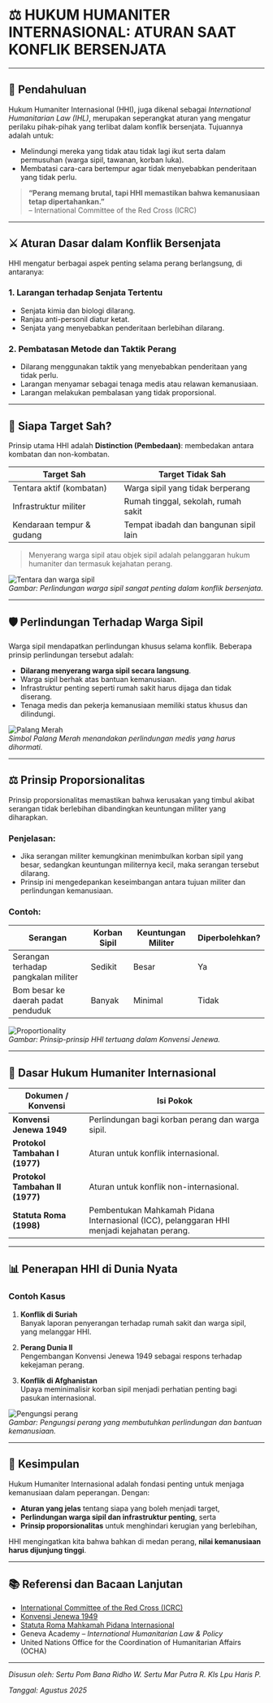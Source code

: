 # ⚖️ HUKUM HUMANITER INTERNASIONAL: ATURAN SAAT KONFLIK BERSENJATA

---

## 🧭 Pendahuluan

Hukum Humaniter Internasional (HHI), juga dikenal sebagai *International Humanitarian Law (IHL)*, merupakan seperangkat aturan yang mengatur perilaku pihak-pihak yang terlibat dalam konflik bersenjata. Tujuannya adalah untuk:

- Melindungi mereka yang tidak atau tidak lagi ikut serta dalam permusuhan (warga sipil, tawanan, korban luka).
- Membatasi cara-cara bertempur agar tidak menyebabkan penderitaan yang tidak perlu.

> **“Perang memang brutal, tapi HHI memastikan bahwa kemanusiaan tetap dipertahankan.”**  
> – International Committee of the Red Cross (ICRC)

---

## ⚔️ Aturan Dasar dalam Konflik Bersenjata

HHI mengatur berbagai aspek penting selama perang berlangsung, di antaranya:

### 1. **Larangan terhadap Senjata Tertentu**

- Senjata kimia dan biologi dilarang.
- Ranjau anti-personil diatur ketat.
- Senjata yang menyebabkan penderitaan berlebihan dilarang.

### 2. **Pembatasan Metode dan Taktik Perang**

- Dilarang menggunakan taktik yang menyebabkan penderitaan yang tidak perlu.
- Larangan menyamar sebagai tenaga medis atau relawan kemanusiaan.
- Larangan melakukan pembalasan yang tidak proporsional.

---

## 🎯 Siapa Target Sah?

Prinsip utama HHI adalah **Distinction (Pembedaan)**: membedakan antara kombatan dan non-kombatan.

| Target Sah                 | Target Tidak Sah                         |
|---------------------------|-----------------------------------------|
| Tentara aktif (kombatan)  | Warga sipil yang tidak berperang        |
| Infrastruktur militer     | Rumah tinggal, sekolah, rumah sakit     |
| Kendaraan tempur & gudang | Tempat ibadah dan bangunan sipil lain   |

> Menyerang warga sipil atau objek sipil adalah pelanggaran hukum humaniter dan termasuk kejahatan perang.

![Tentara dan warga sipil](https://upload.wikimedia.org/wikipedia/commons/thumb/2/2f/War_Displaced_Civilians.jpg/640px-War_Displaced_Civilians.jpg)  
*Gambar: Perlindungan warga sipil sangat penting dalam konflik bersenjata.*

---

## 🛡️ Perlindungan Terhadap Warga Sipil

Warga sipil mendapatkan perlindungan khusus selama konflik. Beberapa prinsip perlindungan tersebut adalah:

- **Dilarang menyerang warga sipil secara langsung**.
- Warga sipil berhak atas bantuan kemanusiaan.
- Infrastruktur penting seperti rumah sakit harus dijaga dan tidak diserang.
- Tenaga medis dan pekerja kemanusiaan memiliki status khusus dan dilindungi.

![Palang Merah](https://upload.wikimedia.org/wikipedia/commons/thumb/a/a1/Red_Cross_on_white_background.svg/600px-Red_Cross_on_white_background.svg.png)  
*Simbol Palang Merah menandakan perlindungan medis yang harus dihormati.*

---

## ⚖️ Prinsip Proporsionalitas

Prinsip proporsionalitas memastikan bahwa kerusakan yang timbul akibat serangan tidak berlebihan dibandingkan keuntungan militer yang diharapkan.

### Penjelasan:

- Jika serangan militer kemungkinan menimbulkan korban sipil yang besar, sedangkan keuntungan militernya kecil, maka serangan tersebut dilarang.
- Prinsip ini mengedepankan keseimbangan antara tujuan militer dan perlindungan kemanusiaan.

### Contoh:

| Serangan                          | Korban Sipil | Keuntungan Militer | Diperbolehkan? |
|----------------------------------|--------------|--------------------|----------------|
| Serangan terhadap pangkalan militer | Sedikit      | Besar              | Ya             |
| Bom besar ke daerah padat penduduk | Banyak       | Minimal            | Tidak          |

![Proportionality](https://upload.wikimedia.org/wikipedia/commons/thumb/c/c5/Geneva_Conventions_document.jpg/640px-Geneva_Conventions_document.jpg)  
*Gambar: Prinsip-prinsip HHI tertuang dalam Konvensi Jenewa.*

---

## 📜 Dasar Hukum Humaniter Internasional

| Dokumen / Konvensi                | Isi Pokok                                                |
|----------------------------------|---------------------------------------------------------|
| **Konvensi Jenewa 1949**          | Perlindungan bagi korban perang dan warga sipil.        |
| **Protokol Tambahan I (1977)**    | Aturan untuk konflik internasional.                      |
| **Protokol Tambahan II (1977)**   | Aturan untuk konflik non-internasional.                  |
| **Statuta Roma (1998)**            | Pembentukan Mahkamah Pidana Internasional (ICC), pelanggaran HHI menjadi kejahatan perang. |

---

## 📊 Penerapan HHI di Dunia Nyata

### Contoh Kasus

1. **Konflik di Suriah**  
   Banyak laporan penyerangan terhadap rumah sakit dan warga sipil, yang melanggar HHI.

2. **Perang Dunia II**  
   Pengembangan Konvensi Jenewa 1949 sebagai respons terhadap kekejaman perang.

3. **Konflik di Afghanistan**  
   Upaya meminimalisir korban sipil menjadi perhatian penting bagi pasukan internasional.

![Pengungsi perang](https://upload.wikimedia.org/wikipedia/commons/thumb/7/7e/Refugees_in_Sudan_in_2012.jpg/640px-Refugees_in_Sudan_in_2012.jpg)  
*Gambar: Pengungsi perang yang membutuhkan perlindungan dan bantuan kemanusiaan.*

---

## 🧠 Kesimpulan

Hukum Humaniter Internasional adalah fondasi penting untuk menjaga kemanusiaan dalam peperangan. Dengan:

- **Aturan yang jelas** tentang siapa yang boleh menjadi target,
- **Perlindungan warga sipil dan infrastruktur penting**, serta
- **Prinsip proporsionalitas** untuk menghindari kerugian yang berlebihan,

HHI mengingatkan kita bahwa bahkan di medan perang, **nilai kemanusiaan harus dijunjung tinggi**.

---

## 📚 Referensi dan Bacaan Lanjutan

- [International Committee of the Red Cross (ICRC)](https://www.icrc.org)
- [Konvensi Jenewa 1949](https://ihl-databases.icrc.org/ihl/INTRO/365)
- [Statuta Roma Mahkamah Pidana Internasional](https://www.icc-cpi.int/resource-library/documents/rs-eng.pdf)
- Geneva Academy – *International Humanitarian Law & Policy*  
- United Nations Office for the Coordination of Humanitarian Affairs (OCHA)

---

*Disusun oleh: Sertu Pom Bana Ridho W.*
              *Sertu Mar Putra R.*
              *Kls Lpu Haris P.*  
              
*Tanggal: Agustus 2025*

